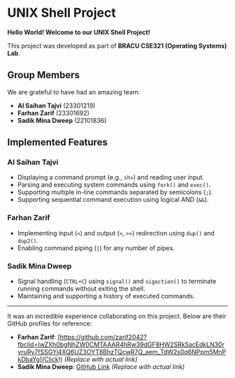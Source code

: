 # **UNIX Shell Project**  

**Hello World! Welcome to our UNIX Shell Project!**  

This project was developed as part of **BRACU CSE321 (Operating Systems) Lab**.  

## **Group Members**  
We are grateful to have had an amazing team:  
- **Al Saihan Tajvi** (23301219)  
- **Farhan Zarif** (23301692)  
- **Sadik Mina Dweep** (22101836)  

## **Implemented Features**  

### **Al Saihan Tajvi**  
- Displaying a command prompt (e.g., `sh>`) and reading user input.  
- Parsing and executing system commands using `fork()` and `exec()`.  
- Supporting multiple in-line commands separated by semicolons (`;`).  
- Supporting sequential command execution using logical AND (`&&`).  

### **Farhan Zarif**  
- Implementing input (`<`) and output (`>`, `>>`) redirection using `dup()` and `dup2()`.  
- Enabling command piping (`|`) for any number of pipes.  

### **Sadik Mina Dweep**  
- Signal handling (`CTRL+C`) using `signal()` and `sigaction()` to terminate running commands without exiting the shell.  
- Maintaining and supporting a history of executed commands.  

---

It was an incredible experience collaborating on this project. Below are their GitHub profiles for reference:  
- **Farhan Zarif**: [https://github.com/zarif2042?fbclid=IwZXh0bgNhZW0CMTAAAR4hRw39dGF8HW2SRk5acEdkLN30ryruRy7fSSGYi4XQ6UZ3OYT8BhzTQcwR7Q_aem_TdW2s0q6NPpm5MnPkDbaYg](Click!) *(Replace with actual link)*  
- **Sadik Mina Dweep**: [GitHub Link](TBA) *(Replace with actual link)*  
